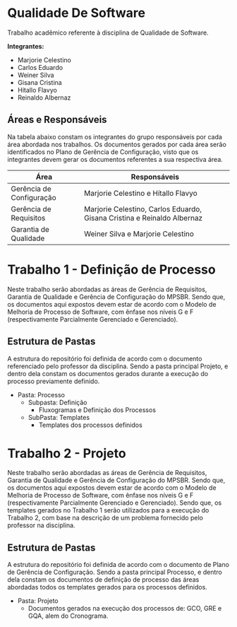 # Qualidade De Software

Trabalho acadêmico referente à disciplina de Qualidade de Software.

**Integrantes:**

* Marjorie Celestino
* Carlos Eduardo
* Weiner Silva
* Gisana Cristina
* Hítallo Flavyo
* Reinaldo Albernaz
  
## Áreas e Responsáveis
  
Na tabela abaixo constam os integrantes do grupo responsáveis por cada área abordada nos trabalhos. Os documentos gerados por cada área serão identificados no Plano de Gerência de Configuração, visto que os integrantes devem gerar os documentos referentes a sua respectiva área.
  
  **Área** | **Responsáveis**
  ---------|-----------------
  Gerência de Configuração | Marjorie Celestino e Hítallo Flavyo
  Gerência de Requisitos | Marjorie Celestino,  Carlos Eduardo, Gisana Cristina e Reinaldo Albernaz
  Garantia de Qualidade | Weiner Silva e Marjorie Celestino


# Trabalho 1 - Definição de Processo
Neste trabalho serão abordadas as áreas de Gerência de Requisitos, Garantia de Qualidade e Gerência de Configuração do MPSBR. Sendo que, os documentos aqui expostos devem estar de acordo com o Modelo de Melhoria de Processo de Software, com ênfase nos níveis G e F (respectivamente Parcialmente Gerenciado e Gerenciado).

## Estrutura de Pastas

A estrutura do repositório foi definida de acordo com o documento referenciado pelo professor da disciplina. Sendo a pasta principal Projeto, e dentro dela constam os documentos gerados durante a execução do processo previamente definido.

* Pasta: Processo
   * Subpasta: Definição
      * Fluxogramas e Definição dos Processos
   * SubPasta: Templates
      * Templates dos processos definidos

# Trabalho 2 - Projeto 

Neste trabalho serão abordadas as áreas de Gerência de Requisitos, Garantia de Qualidade e Gerência de Configuração do MPSBR. Sendo que, os documentos aqui expostos devem estar de acordo com o Modelo de Melhoria de Processo de Software, com ênfase nos níveis G e F (respectivamente Parcialmente Gerenciado e Gerenciado). Sendo que, os templates gerados no Trabalho 1 serão utilizados para a execução do Trabalho 2, com base na descrição de um problema fornecido pelo professor na disciplina.

## Estrutura de Pastas

A estrutura do repositório foi definida de acordo com o documento de Plano de Gerência de Configuração. Sendo a pasta principal Processo, e dentro dela constam os documentos de definição de processo das áreas abordadas todos os templates gerados para os processos definidos.

* Pasta: Projeto
   * Documentos gerados na execução dos processos de: GCO, GRE e GQA, alem do Cronograma.
